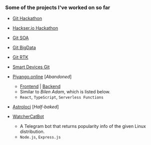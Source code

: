 ### Some of the projects I've worked on so far

- [Git Hackathon](https://github.com/ALievre/Hackathon)

- [Hackser.io Hackathon](https://www.hackster.io/haka/keti-hackathon-smart-crop-monitoring-and-growth-management-877d14) 

- [Git SOA](https://github.com/Assianguyen/SOA_Project)

- [Git BigData](https://github.com/ALievre/BigData)

- [Git RTK](https://github.com/ALievre/RTK_project)

- [Smart Devices Git](https://github.com/MOSH-Insa-Toulouse/2021_2022_LIEVRE_NGUYEN)

- [Piyango.online](https://piyango.online/) \[_Abandoned_\]

  - [Frontend](https://piyango.online/) | [Backend](https://dev.piyango.online/)
  - Similar to _Bilen Adam_, which is listed below.
  - `React`, `TypeScript`, `Serverless Functions`

- [Astroloci](https://play.google.com/store/apps/details?id=com.astroloci.app) \[_Half-baked_\]

- [WatcherCatBot](https://github.com/caglarturali/WatcherCatBot/)

  - A Telegram bot that returns popularity info of the given Linux distribution.
  - `Node.js`, `Express.js`
